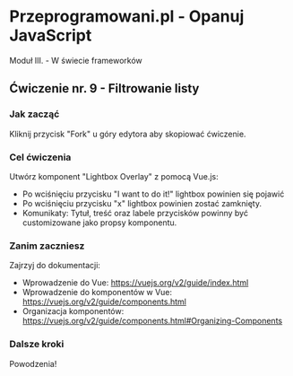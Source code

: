 # Przeprogramowani.pl - Opanuj JavaScript

Moduł III. - W świecie frameworków

## Ćwiczenie nr. 9 - Filtrowanie listy

### Jak zacząć

Kliknij przycisk "Fork" u góry edytora aby skopiować ćwiczenie.

### Cel ćwiczenia

Utwórz komponent "Lightbox Overlay" z pomocą Vue.js: 
- Po wciśnięciu przycisku "I want to do it!" lightbox powinien się pojawić
- Po wciśnięciu przycisku "x" lightbox powinien zostać zamknięty.
- Komunikaty: Tytuł, treść oraz labele przycisków powinny być customizowane jako propsy komponentu.

### Zanim zaczniesz
Zajrzyj do dokumentacji: 
- Wprowadzenie do Vue: https://vuejs.org/v2/guide/index.html
- Wprowadzenie do komponentów w Vue: https://vuejs.org/v2/guide/components.html
- Organizacja komponentów: https://vuejs.org/v2/guide/components.html#Organizing-Components

### Dalsze kroki
Powodzenia!